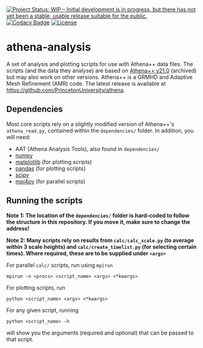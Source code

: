 [![Project Status: WIP – Initial development is in progress, but there has not yet been a stable, usable release suitable for the public.](https://www.repostatus.org/badges/latest/wip.svg)](https://www.repostatus.org/#wip)
[![Codacy Badge](https://app.codacy.com/project/badge/Grade/fa3ffef347fd481bb44b5a1f6c1042e9)](https://www.codacy.com/gh/paytonrodman/athena-analysis/dashboard?utm_source=github.com&amp;utm_medium=referral&amp;utm_content=paytonrodman/athena-analysis&amp;utm_campaign=Badge_Grade)
[![License](https://img.shields.io/badge/License-BSD%203--Clause-blue.svg)](https://opensource.org/licenses/BSD-3-Clause)

# athena-analysis

A set of analysis and plotting scripts for use with Athena++ data files. The scripts (and the data they analyse) are based on [Athena++ v21.0](https://github.com/PrincetonUniversity/athena-public-version/releases/tag/v21.0) (archived) but may also work on other versions. Athena++ is a GRMHD and Adaptive Mesh Refinement (AMR) code. The latest release is available at https://github.com/PrincetonUniversity/athena.

## Dependencies

Most core scripts rely on a slightly modified version of Athena++'s `athena_read.py`, contained within the `dependencies/` folder. In addition, you will need:

  - AAT (Athena Analysis Tools), also found in `dependencies/`
  - [numpy](https://numpy.org/)
  - [matplotlib](https://matplotlib.org/) (for plotting scripts)
  - [pandas](https://pandas.pydata.org/) (for plotting scripts)
  - [scipy](https://www.scipy.org/)
  - [mpi4py](https://pypi.org/project/mpi4py/) (for parallel scripts)

## Running the scripts

**Note 1: The location of the `dependencies/` folder is hard-coded to follow the structure in this repository. If you move it, make sure to change the address!**

**Note 2: Many scripts rely on results from `calc/calc_scale.py` (to average within 3 scale heights) and `calc/create_timelist.py` (for selecting certain times). Where required, these are to be supplied under `<args>`**

For parallel `calc/` scripts, run using `mpirun`

`mpirun -n <procs> <script_name> <args> <*kwargs>`

For plotting scripts, run

`python <script_name> <args> <*kwargs>`

For any given script, running

`python <script_name> -h`

will show you the arguments (required and optional) that can be passed to that script.


